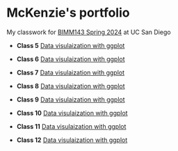 # McKenzie's portfolio

My classwork for [BIMM143 Spring 2024](https://bioboot.github.io/bimm143_S24/) at UC San Diego

- **Class 5** [Data visulaization with ggplot](https://github.com/mckenziemmai/bimm143/blob/a17c654b2fd1399f662bba35b9c93b3d3112571b/class05/class05.pdf)

- **Class 6** [Data visulaization with ggplot]()

- **Class 7** [Data visulaization with ggplot]()

- **Class 8** [Data visulaization with ggplot]()

- **Class 9** [Data visulaization with ggplot]()

- **Class 10** [Data visulaization with ggplot]()

- **Class 11** [Data visulaization with ggplot]()

- **Class 12** [Data visulaization with ggplot]()
